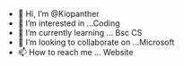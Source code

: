 - 👋 Hi, I’m @Kiopanther
- 👀 I’m interested in ...Coding
- 🌱 I’m currently learning ... Bsc CS
- 💞️ I’m looking to collaborate on ...Microsoft
- 📫 How to reach me ... Website

<!---
Kiopanther/Kiopanther is a ✨ special ✨ repository because its `README.md` (this file) appears on your GitHub profile.
You can click the Preview link to take a look at your changes.
--->
